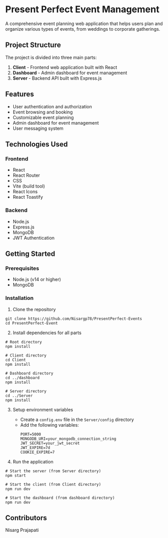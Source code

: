 # Present Perfect Event Management

A comprehensive event planning web application that helps users plan and organize various types of events, from weddings to corporate gatherings.

## Project Structure

The project is divided into three main parts:

1. **Client** - Frontend web application built with React
2. **Dashboard** - Admin dashboard for event management
3. **Server** - Backend API built with Express.js

## Features

- User authentication and authorization
- Event browsing and booking
- Customizable event planning
- Admin dashboard for event management
- User messaging system

## Technologies Used

### Frontend
- React
- React Router
- CSS
- Vite (build tool)
- React Icons
- React Toastify

### Backend
- Node.js
- Express.js
- MongoDB
- JWT Authentication

## Getting Started

### Prerequisites

- Node.js (v14 or higher)
- MongoDB

### Installation

1. Clone the repository
```
git clone https://github.com/Nisargp78/PresentPerfect-Events
cd PresentPerfect-Event
```

2. Install dependencies for all parts
```
# Root directory
npm install

# Client directory
cd Client
npm install

# Dashboard directory
cd ../dashboard
npm install

# Server directory
cd ../Server
npm install
```

3. Setup environment variables
   - Create a `config.env` file in the `Server/config` directory
   - Add the following variables:
     ```
     PORT=5000
     MONGODB_URI=your_mongodb_connection_string
     JWT_SECRET=your_jwt_secret
     JWT_EXPIRE=7d
     COOKIE_EXPIRE=7
     ```

4. Run the application
```
# Start the server (from Server directory)
npm start

# Start the client (from Client directory)
npm run dev

# Start the dashboard (from dashboard directory)
npm run dev
```

## Contributors

Nisarg Prajapati
